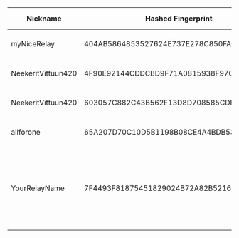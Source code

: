 | Nickname |  Hashed Fingerprint	| Or Addresses | Contact | Running | Flags | Last Seen | First Seen | Last Restarted | Advertised Bandwidth | Platform | Version | Version Status | Recommended Version | Verified hostnames | Exit policy |
|---|---|---|---|---|---|---|---|---|---|---|---|---|---|---|---|
|myNiceRelay | 404AB5864853527624E737E278C850FACE338758 | ["87.106.108.91:443","[2a01:239:295:e800::1]:443"] | your@e-mail | true | Running, V2Dir, Valid | 2025-08-10 03:00:00 | 2025-08-10 01:00:00 | 2025-08-09 23:51:53 | 103424 | Tor 0.4.8.10 on Linux | 0.4.8.10 | recommended | true | N/A | ["reject *:*"]|
|NeekeritVittuun420 | 4F90E92144CDDCBD9F71A0815938F97C84F33641 | ["65.21.240.194:9420","[2a01:4f9:c012:320c::1]:9420"] | RAPE420 <tor AT vittuunsuomesta DOT pro> | true | Running, V2Dir, Valid | 2025-08-10 03:00:00 | 2025-08-10 03:00:00 | 2025-08-10 01:52:56 | 0 | Tor 0.4.8.17 on Linux | 0.4.8.17 | recommended | true | N/A | ["reject *:*"]|
|NeekeritVittuun420 | 603057C882C43B562F13D8D708585CDF0D0D691B | ["65.21.240.194:9420","[2a01:4f9:c012:320c::1]:9420"] | RAPE420 <tor AT vittuunsuomesta DOT pro> | false | Running, V2Dir, Valid | 2025-08-10 02:00:00 | 2025-08-10 01:00:00 | 2025-08-10 01:08:06 | 0 | Tor 0.4.8.17 on Linux | 0.4.8.17 | recommended | true | ["tor-relay-01.vittuunsuomesta.pro"] | ["reject *:*"]|
|allforone | 65A207D70C10D5B1198B08CE4A4BDB53D1CC6379 | ["135.148.138.63:9001"] | tor-relay420@proton.me | true | Running, V2Dir, Valid | 2025-08-10 03:00:00 | 2025-08-10 03:00:00 | 2025-08-10 02:39:25 | 0 | Tor 0.4.8.17 on Linux | 0.4.8.17 | recommended | true | ["vps-1fcf8197.vps.ovh.us"] | ["reject *:*"]|
|YourRelayName | 7F4493F81875451829024B72A82B521611DA13F8 | ["104.36.80.7:9001"] | YourName <your-email@example.com> | true | Exit, Running, V2Dir, Valid | 2025-08-10 03:00:00 | 2025-08-10 03:00:00 | 2025-08-10 02:29:13 | 0 | Tor 0.4.9.2-alpha on Linux | 0.4.9.2-alpha | experimental | false | N/A | ["reject 0.0.0.0/8:*","reject 169.254.0.0/16:*","reject 127.0.0.0/8:*","reject 192.168.0.0/16:*","reject 10.0.0.0/8:*","reject 172.16.0.0/12:*","reject 104.36.80.7:*","accept *:*"]|
